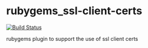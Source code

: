 rubygems_ssl-client-certs
=========================

[![Build Status](https://secure.travis-ci.org/zebardy/rubygems_ssl-client-certs)](http://travis-ci.org/zebardy/rubygems_ssl-client-certs)

rubygems plugin to support the use of ssl client certs
